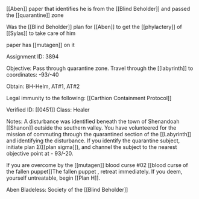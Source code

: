 [[Aben]] paper that identifies he is from the [[Blind Beholder]] and passed the [[quarantine]] zone

Was the [[Blind Beholder]] plan for [[Aben]] to get the [[phylactery]] of [[Sylas]] to take care of him

paper has [[mutagen]] on it

Assignment ID: 3894

Objective: Pass through quarantine zone. Travel through the [[labyrinth]] to coordinates: -93/-40

Obtain: BH-Helm, AT#1, AT#2

Legal immunity to the following:
[[Carthion Containment Protocol]]

Verified ID: [[0451]]     Class: Healer

Notes: A disturbance was identified beneath the town of Shenandoah [[Shanon]] outside the southern valley. You have volunteered for the mission of commuting through the quarantined section of the [[Labyrinth]] and identifying the disturbance. If you identify the quarantine subject, initiate plan Σ([[plan sigma]]), and channel the subject to the nearest objective point at - 93/-20.

If you are overcome by the [[mutagen]] blood curse #02 [[blood curse of the fallen puppet]]The fallen puppet , retreat immediately. If you deem, yourself untreatable, begin [[Plan H]].

Aben Bladeless: Society of the [[Blind Beholder]]